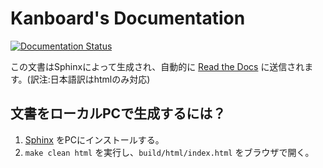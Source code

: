 Kanboard's Documentation
========================

[![Documentation Status](https://readthedocs.org/projects/kanboard/badge/?version=latest)](http://docs.kanboard.org/en/latest/?badge=latest)

この文書はSphinxによって生成され、自動的に [Read the Docs](https://readthedocs.org/projects/kanboard-documentation-ja/) に送信されます。(訳注:日本語訳はhtmlのみ対応)

文書をローカルPCで生成するには？
------------------------------------------

1. [Sphinx](http://www.sphinx-doc.org/) をPCにインストールする。
2. `make clean html` を実行し、`build/html/index.html` をブラウザで開く。
